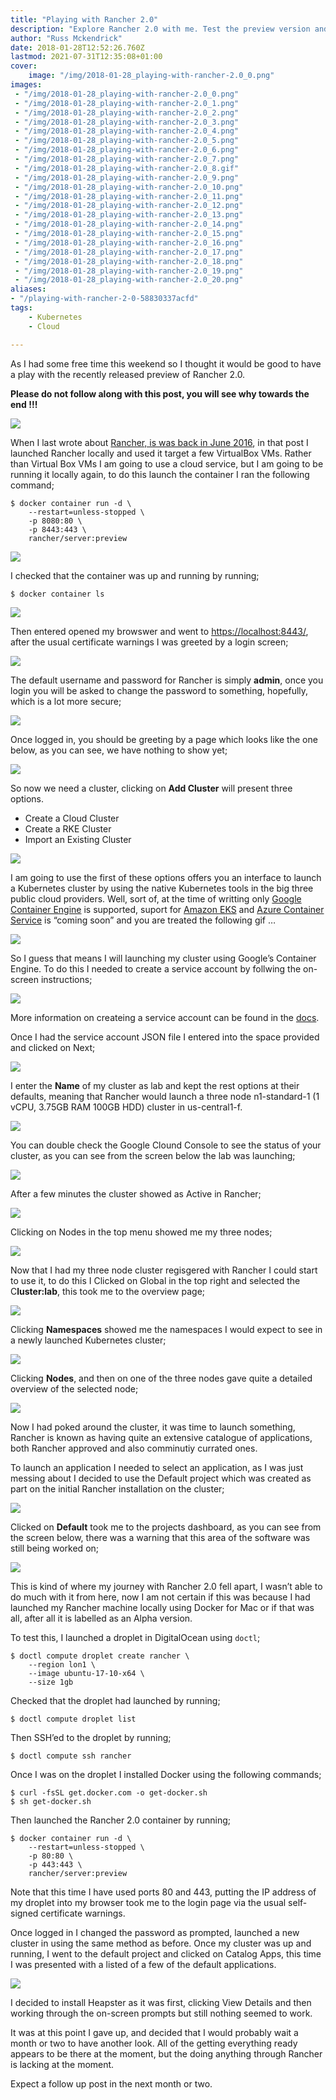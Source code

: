 ```yaml
---
title: "Playing with Rancher 2.0"
description: "Explore Rancher 2.0 with me. Test the preview version and discover its features & limitations."
author: "Russ Mckendrick"
date: 2018-01-28T12:52:26.760Z
lastmod: 2021-07-31T12:35:08+01:00
cover:
    image: "/img/2018-01-28_playing-with-rancher-2.0_0.png" 
images:
 - "/img/2018-01-28_playing-with-rancher-2.0_0.png"
 - "/img/2018-01-28_playing-with-rancher-2.0_1.png"
 - "/img/2018-01-28_playing-with-rancher-2.0_2.png"
 - "/img/2018-01-28_playing-with-rancher-2.0_3.png"
 - "/img/2018-01-28_playing-with-rancher-2.0_4.png"
 - "/img/2018-01-28_playing-with-rancher-2.0_5.png"
 - "/img/2018-01-28_playing-with-rancher-2.0_6.png"
 - "/img/2018-01-28_playing-with-rancher-2.0_7.png"
 - "/img/2018-01-28_playing-with-rancher-2.0_8.gif"
 - "/img/2018-01-28_playing-with-rancher-2.0_9.png"
 - "/img/2018-01-28_playing-with-rancher-2.0_10.png"
 - "/img/2018-01-28_playing-with-rancher-2.0_11.png"
 - "/img/2018-01-28_playing-with-rancher-2.0_12.png"
 - "/img/2018-01-28_playing-with-rancher-2.0_13.png"
 - "/img/2018-01-28_playing-with-rancher-2.0_14.png"
 - "/img/2018-01-28_playing-with-rancher-2.0_15.png"
 - "/img/2018-01-28_playing-with-rancher-2.0_16.png"
 - "/img/2018-01-28_playing-with-rancher-2.0_17.png"
 - "/img/2018-01-28_playing-with-rancher-2.0_18.png"
 - "/img/2018-01-28_playing-with-rancher-2.0_19.png"
 - "/img/2018-01-28_playing-with-rancher-2.0_20.png"
aliases:
- "/playing-with-rancher-2-0-58830337acfd"
tags:
    - Kubernetes
    - Cloud

---
```


As I had some free time this weekend so I thought it would be good to have a play with the recently released preview of Rancher 2.0.

**Please do not follow along with this post, you will see why towards the end !!!**

![](/img/2018-01-28_playing-with-rancher-2.0_1.png)

When I last wrote about [Rancher, is was back in June 2016](https://media-glass.es/launching-a-local-rancher-cluster-1422b89b0477), in that post I launched Rancher locally and used it target a few VirtualBox VMs. Rather than Virtual Box VMs I am going to use a cloud service, but I am going to be running it locally again, to do this launch the container I ran the following command;

```
$ docker container run -d \
    --restart=unless-stopped \
    -p 8080:80 \
    -p 8443:443 \
    rancher/server:preview
```

![](/img/2018-01-28_playing-with-rancher-2.0_2.png)

I checked that the container was up and running by running;

```
$ docker container ls
```

![](/img/2018-01-28_playing-with-rancher-2.0_3.png)

Then entered opened my browswer and went to [https://localhost:8443/](https://localhost:8443/), after the usual certificate warnings I was greeted by a login screen;

![](/img/2018-01-28_playing-with-rancher-2.0_4.png)

The default username and password for Rancher is simply **admin**, once you login you will be asked to change the password to something, hopefully, which is a lot more secure;

![](/img/2018-01-28_playing-with-rancher-2.0_5.png)

Once logged in, you should be greeting by a page which looks like the one below, as you can see, we have nothing to show yet;

![](/img/2018-01-28_playing-with-rancher-2.0_6.png)

So now we need a cluster, clicking on **Add Cluster** will present three options.

- Create a Cloud Cluster
- Create a RKE Cluster
- Import an Existing Cluster

![](/img/2018-01-28_playing-with-rancher-2.0_7.png)

I am going to use the first of these options offers you an interface to launch a Kubernetes cluster by using the native Kubernetes tools in the big three public cloud providers. Well, sort of, at the time of writting only [Google Container Engine](https://cloud.google.com/kubernetes-engine/) is supported, suport for [Amazon EKS](https://aws.amazon.com/eks/) and [Azure Container Service](https://azure.microsoft.com/en-gb/services/container-service/) is “coming soon” and you are treated the following gif …

![](/img/2018-01-28_playing-with-rancher-2.0_8.gif)

So I guess that means I will launching my cluster using Google’s Container Engine. To do this I needed to create a service account by follwing the on-screen instructions;

![](/img/2018-01-28_playing-with-rancher-2.0_9.png)

More information on createing a service account can be found in the [docs](https://cloud.google.com/compute/docs/access/create-enable-service-accounts-for-instances).

Once I had the service account JSON file I entered into the space provided and clicked on Next;

![](/img/2018-01-28_playing-with-rancher-2.0_10.png)

I enter the **Name** of my cluster as lab and kept the rest options at their defaults, meaning that Rancher would launch a three node n1-standard-1 (1 vCPU, 3.75GB RAM 100GB HDD) cluster in us-central1-f.

![](/img/2018-01-28_playing-with-rancher-2.0_11.png)

You can double check the Google Clound Console to see the status of your cluster, as you can see from the screen below the lab was launching;

![](/img/2018-01-28_playing-with-rancher-2.0_12.png)

After a few minutes the cluster showed as Active in Rancher;

![](/img/2018-01-28_playing-with-rancher-2.0_13.png)

Clicking on Nodes in the top menu showed me my three nodes;

![](/img/2018-01-28_playing-with-rancher-2.0_14.png)

Now that I had my three node cluster regisgered with Rancher I could start to use it, to do this I Clicked on Global in the top right and selected the C**luster:lab**, this took me to the overview page;

![](/img/2018-01-28_playing-with-rancher-2.0_15.png)

Clicking **Namespaces** showed me the namespaces I would expect to see in a newly launched Kubernetes cluster;

![](/img/2018-01-28_playing-with-rancher-2.0_16.png)

Clicking **Nodes**, and then on one of the three nodes gave quite a detailed overview of the selected node;

![](/img/2018-01-28_playing-with-rancher-2.0_17.png)

Now I had poked around the cluster, it was time to launch something, Rancher is known as having quite an extensive catalogue of applications, both Rancher approved and also comminutiy currated ones.

To launch an application I needed to select an application, as I was just messing about I decided to use the Default project which was created as part on the initial Rancher installation on the cluster;

![](/img/2018-01-28_playing-with-rancher-2.0_18.png)

Clicked on **Default** took me to the projects dashboard, as you can see from the screen below, there was a warning that this area of the software was still being worked on;

![](/img/2018-01-28_playing-with-rancher-2.0_19.png)

This is kind of where my journey with Rancher 2.0 fell apart, I wasn’t able to do much with it from here, now I am not certain if this was because I had launched my Rancher machine locally using Docker for Mac or if that was all, after all it is labelled as an Alpha version.

To test this, I launched a droplet in DigitalOcean using `doctl`;

```
$ doctl compute droplet create rancher \
    --region lon1 \
    --image ubuntu-17-10-x64 \
    --size 1gb
```

Checked that the droplet had launched by running;

```
$ doctl compute droplet list
```

Then SSH’ed to the droplet by running;

```
$ doctl compute ssh rancher
```

Once I was on the droplet I installed Docker using the following commands;

```
$ curl -fsSL get.docker.com -o get-docker.sh
$ sh get-docker.sh
```

Then launched the Rancher 2.0 container by running;

```
$ docker container run -d \
    --restart=unless-stopped \
    -p 80:80 \
    -p 443:443 \
    rancher/server:preview
```

Note that this time I have used ports 80 and 443, putting the IP address of my droplet into my browser took me to the login page via the usual self-signed certificate warnings.

Once logged in I changed the password as prompted, launched a new cluster in using the same method as before. Once my cluster was up and running, I went to the default project and clicked on Catalog Apps, this time I was presented with a listed of a few of the default applications.

![](/img/2018-01-28_playing-with-rancher-2.0_20.png)

I decided to install Heapster as it was first, clicking View Details and then working through the on-screen prompts but still nothing seemed to work.

It was at this point I gave up, and decided that I would probably wait a month or two to have another look. All of the getting everything ready appears to be there at the moment, but the doing anything through Rancher is lacking at the moment.

Expect a follow up post in the next month or two.